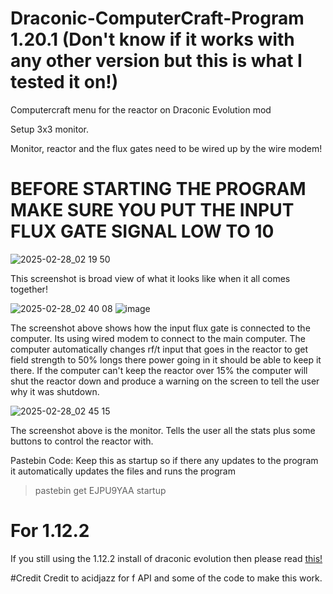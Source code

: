 # Draconic-ComputerCraft-Program 1.20.1 (Don't know if it works with any other version but this is what I tested it on!)
Computercraft menu for the reactor on Draconic Evolution mod

Setup 3x3 monitor.

Monitor, reactor and the flux gates need to be wired up by the wire modem!

# **BEFORE STARTING THE PROGRAM MAKE SURE YOU PUT THE INPUT FLUX GATE SIGNAL LOW TO 10**

![2025-02-28_02 19 50](https://github.com/user-attachments/assets/2ffc4336-6df0-46bf-a9aa-1f42c693c80f)

This screenshot is broad view of what it looks like when it all comes together!

![2025-02-28_02 40 08](https://github.com/user-attachments/assets/0a5941b1-9617-4e7b-bb0e-683837bade41)
![image](https://github.com/user-attachments/assets/3ec94c84-678f-4b00-89cb-e3c58bc97799)


The screenshot above shows how the input flux gate is connected to the computer. Its using wired modem to connect to the main computer. The computer automatically changes rf/t input that goes in the reactor to get field strength to 50% longs there power going in it should be able to keep it there. If the computer can't keep the reactor over 15% the computer will shut the reactor down and produce a warning on the screen to tell the user why it was shutdown.

![2025-02-28_02 45 15](https://github.com/user-attachments/assets/97e80a08-7cfd-4bb5-8099-70bb1a7768e2)

The screenshot above is the monitor. Tells the user all the stats plus some buttons to control the reactor with.

Pastebin Code:
Keep this as startup so if there any updates to the program it automatically updates the files and runs the program

>pastebin get EJPU9YAA startup

# For 1.12.2
If you still using the 1.12.2 install of draconic evolution then please read [this!]([https://pages.github.com/](https://github.com/StormFusions/Draconic-ComputerCraft-Program/blob/1.12.2/README.md))

#Credit
Credit to acidjazz for f API and some of the code to make this work.

